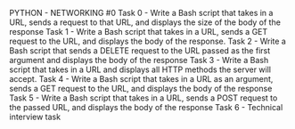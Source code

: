 PYTHON - NETWORKING #0
Task 0 - Write a Bash script that takes in a URL, sends a request to that URL, and displays the size of the body of the response
Task 1 - Write a Bash script that takes in a URL, sends a GET request to the URL, and displays the body of the response.
Task 2 - Write a Bash script that sends a DELETE request to the URL passed as the first argument and displays the body of the response
Task 3 - Write a Bash script that takes in a URL and displays all HTTP methods the server will accept.
Task 4 - Write a Bash script that takes in a URL as an argument, sends a GET request to the URL, and displays the body of the response
Task 5 - Write a Bash script that takes in a URL, sends a POST request to the passed URL, and displays the body of the response
Task 6 - Technical interview task
